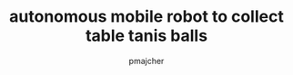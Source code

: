 ---
layout: page-fullwidth
title:  "autonomous mobile robot to collect table tanis balls"
categories:
    - video
tags:
    - elektron
    - pmajchermgr
author: pmajcher
movie:
    iframe: <iframe src="//www.youtube.com/embed/b1rS43hDdVA" width="100%" frameborder="0" webkitallowfullscreen mozallowfullscreen allowfullscreen></iframe>
---